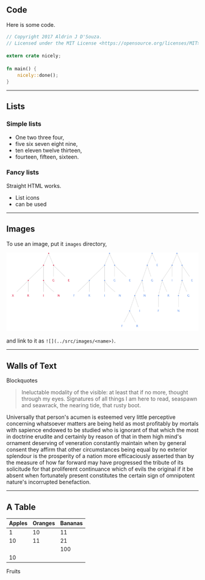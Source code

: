 ## Code

Here <i style="color:#fee" class="far fa-hand-point-down"></i> is some code.

```rust
// Copyright 2017 Aldrin J D'Souza.
// Licensed under the MIT License <https://opensource.org/licenses/MIT>

extern crate nicely;

fn main() {
    nicely::done();
}
```

---

## Lists

### Simple lists
- One two three four,
- five six seven eight nine,
- ten eleven twelve thirteen,
- fourteen, fifteen, sixteen.

### Fancy lists

Straight HTML works.

<ul class="fa-ul">
<li><i class="far fa-hand-point-right"></i>
List icons
</li>
<li><i class="far fa-hand-point-right"></i> can be used</li>
</ul>

---

## Images

To use an image, put it `images` directory,

![](../src/images/samefringe.png)

and link to it as `![](../src/images/<name>)`.

---

## Walls of Text

Blockquotes 

<blockquote class="blockquote">
Ineluctable modality of the visible: at least that if no more, thought through my eyes. Signatures
of all things I am here to read, seaspawn and seawrack, the nearing tide, that rusty boot.
</blockquote>

Universally that person's acumen is esteemed very little perceptive concerning whatsoever matters
are being held as most profitably by mortals with sapience endowed to be studied who is ignorant of
that which the most in doctrine erudite and certainly by reason of that in them high mind's ornament
deserving of veneration constantly maintain when by general consent they affirm that other
circumstances being equal by no exterior splendour is the prosperity of a nation more efficaciously
asserted than by the measure of how far forward may have progressed the tribute of its solicitude
for that proliferent continuance which of evils the original if it be absent when fortunately
present constitutes the certain sign of omnipotent nature's incorrupted benefaction.

---

## A Table

| Apples | Oranges | Bananas |
|--------|---------|---------|
|      1 |      10 |      11 |
|     10 |      11 |      21 |
|        |         |     100 |
|     10 |         |         |
Fruits
